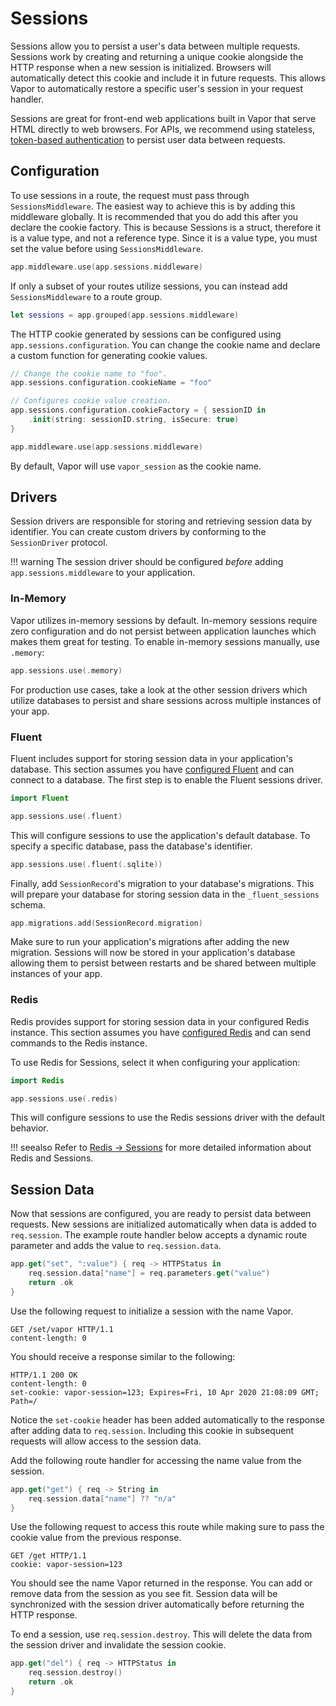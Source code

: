 # Sessions

Sessions allow you to persist a user's data between multiple requests. Sessions work by creating and returning a unique cookie alongside the HTTP response when a new session is initialized. Browsers will automatically detect this cookie and include it in future requests. This allows Vapor to automatically restore a specific user's session in your request handler. 

Sessions are great for front-end web applications built in Vapor that serve HTML directly to web browsers. For APIs, we recommend using stateless, [token-based authentication](../security/authentication.md) to persist user data between requests.

## Configuration


To use sessions in a route, the request must pass through `SessionsMiddleware`. The easiest way to achieve this is by adding this middleware globally. It is recommended that you do add this after you declare the cookie factory. This is because Sessions is a struct, therefore it is a value type, and not a reference type. Since it is a value type, you must set the value before using `SessionsMiddleware`.

```swift
app.middleware.use(app.sessions.middleware)
```

If only a subset of your routes utilize sessions, you can instead add `SessionsMiddleware` to a route group.

```swift
let sessions = app.grouped(app.sessions.middleware)
```

The HTTP cookie generated by sessions can be configured using `app.sessions.configuration`. You can change the cookie name and declare a custom function for generating cookie values.

```swift
// Change the cookie name to "foo".
app.sessions.configuration.cookieName = "foo"

// Configures cookie value creation.
app.sessions.configuration.cookieFactory = { sessionID in
    .init(string: sessionID.string, isSecure: true)
}

app.middleware.use(app.sessions.middleware)
```

By default, Vapor will use `vapor_session` as the cookie name.

## Drivers

Session drivers are responsible for storing and retrieving session data by identifier. You can create custom drivers by conforming to the `SessionDriver` protocol.

!!! warning
	The session driver should be configured _before_ adding `app.sessions.middleware` to your application.

### In-Memory

Vapor utilizes in-memory sessions by default. In-memory sessions require zero configuration and do not persist between application launches which makes them great for testing. To enable in-memory sessions manually, use `.memory`:

```swift
app.sessions.use(.memory)
```

For production use cases, take a look at the other session drivers which utilize databases to persist and share sessions across multiple instances of your app.

### Fluent

Fluent includes support for storing session data in your application's database. This section assumes you have [configured Fluent](../fluent/overview.md) and can connect to a database. The first step is to enable the Fluent sessions driver.

```swift
import Fluent

app.sessions.use(.fluent)
```

This will configure sessions to use the application's default database. To specify a specific database, pass the database's identifier.

```swift
app.sessions.use(.fluent(.sqlite))
```

Finally, add `SessionRecord`'s migration to your database's migrations. This will prepare your database for storing session data in the `_fluent_sessions` schema.

```swift
app.migrations.add(SessionRecord.migration)
```

Make sure to run your application's migrations after adding the new migration. Sessions will now be stored in your application's database allowing them to persist between restarts and be shared between multiple instances of your app.

### Redis

Redis provides support for storing session data in your configured Redis instance. This section assumes you have [configured Redis](../redis/overview.md) and can send commands to the Redis instance.

To use Redis for Sessions, select it when configuring your application:

```swift
import Redis

app.sessions.use(.redis)
```

This will configure sessions to use the Redis sessions driver with the default behavior.

!!! seealso
    Refer to [Redis &rarr; Sessions](../redis/sessions.md) for more detailed information about Redis and Sessions.

## Session Data

Now that sessions are configured, you are ready to persist data between requests. New sessions are initialized automatically when data is added to `req.session`. The example route handler below accepts a dynamic route parameter and adds the value to `req.session.data`.

```swift
app.get("set", ":value") { req -> HTTPStatus in
    req.session.data["name"] = req.parameters.get("value")
    return .ok
}
```

Use the following request to initialize a session with the name Vapor.

```http
GET /set/vapor HTTP/1.1
content-length: 0
```

You should receive a response similar to the following:

```http
HTTP/1.1 200 OK
content-length: 0
set-cookie: vapor-session=123; Expires=Fri, 10 Apr 2020 21:08:09 GMT; Path=/
```

Notice the `set-cookie` header has been added automatically to the response after adding data to `req.session`. Including this cookie in subsequent requests will allow access to the session data.

Add the following route handler for accessing the name value from the session.

```swift
app.get("get") { req -> String in
    req.session.data["name"] ?? "n/a"
}
```

Use the following request to access this route while making sure to pass the cookie value from the previous response.

```http
GET /get HTTP/1.1
cookie: vapor-session=123
```

You should see the name Vapor returned in the response. You can add or remove data from the session as you see fit. Session data will be synchronized with the session driver automatically before returning the HTTP response. 

To end a session, use `req.session.destroy`. This will delete the data from the session driver and invalidate the session cookie. 

```swift
app.get("del") { req -> HTTPStatus in
    req.session.destroy()
    return .ok
}
```
